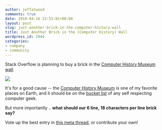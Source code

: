 ```yaml
---
author: jeffatwood
comments: true
date: 2010-04-16 23:53:01+00:00
layout: post
slug: just-another-brick-in-the-computer-history-wall
title: Just Another Brick in the (Computer History) Wall
wordpress_id: 2944
categories:
- company
- community
---
```



Stack Overflow is planning to buy a brick in the [Computer History Museum wall](http://www.computerhistory.org/contribute/impression/).



[![](/blog/images/2010-04-16-just-another-brick-in-the-computer-history-wall/computer-history-museum.jpg)](http://www.computerhistory.org/)



It's for a good cause  -- the [Computer History Museum](http://www.computerhistory.org/) is one of my favorite places on Earth, and it should be on the [bucket list](http://en.wikipedia.org/wiki/The_Bucket_List) of any self respecting computer geek.



But more importantly .. **what should our 6 line, 18 characters per line brick say?**



Vote up the best entry in [this meta thread](http://meta.stackoverflow.com/questions/46920/a-stack-overflow-brick-in-the-computer-history-museum-wall), or contribute your own!

